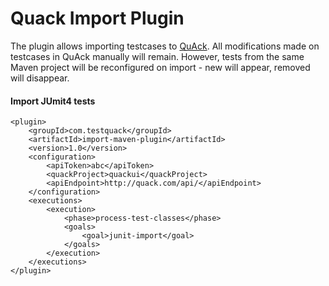 Quack Import Plugin
==========

The plugin allows importing testcases to [QuAck](https://testquack.com). All modifications made on testcases in QuAck manually will remain. However, tests from the same Maven project will be reconfigured on import - new will appear, removed will disappear.


#### Import JUmit4 tests
```
<plugin>
    <groupId>com.testquack</groupId>
    <artifactId>import-maven-plugin</artifactId>
    <version>1.0</version>
    <configuration>
        <apiToken>abc</apiToken>
        <quackProject>quackui</quackProject>
        <apiEndpoint>http://quack.com/api/</apiEndpoint>
    </configuration>
    <executions>
        <execution>
            <phase>process-test-classes</phase>
            <goals>
                <goal>junit-import</goal>
            </goals>
        </execution>
    </executions>
</plugin>
```